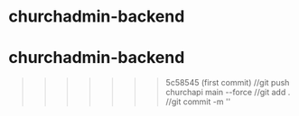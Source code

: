# churchadmin-backend
# churchadmin-backend
>>>>>>> 5c58545 (first commit)
//git push churchapi main --force
//git add .
//git commit -m ''